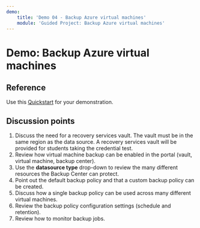 ```yaml
---
demo:
    title: 'Demo 04 - Backup Azure virtual machines'
    module: 'Guided Project: Backup Azure virtual machines'
---
```


# Demo: Backup Azure virtual machines

## Reference

Use this [Quickstart](https://learn.microsoft.com/azure/backup/quick-backup-vm-portal) for your demonstration. 

## Discussion points

1. Discuss the need for a recovery services vault. The vault must be in the same region as the data source. A recovery services vault will be provided for students taking the credential test.
2. Review how virtual machine backup can be enabled in the portal (vault, virtual machine, backup center).
3. Use the **datasource type** drop-down to review the many different resources the Backup Center can protect.
4. Point out the default backup policy and that a custom backup policy can be created.
5. Discuss how a single backup policy can be used across many different virtual machines.
6. Review the backup policy configuration settings (schedule and retention).
7. Review how to monitor backup jobs. 
